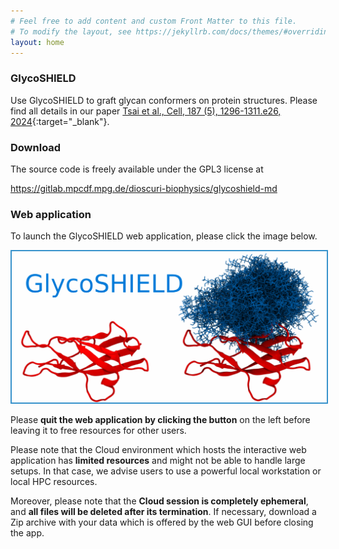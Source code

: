```yaml
---
# Feel free to add content and custom Front Matter to this file.
# To modify the layout, see https://jekyllrb.com/docs/themes/#overriding-theme-defaults
layout: home
---
```


### GlycoSHIELD

Use GlycoSHIELD to graft glycan conformers on protein structures.
Please find all details in our paper
[Tsai et al., Cell, 187 (5), 1296-1311.e26, 2024](https://doi.org/10.1016/j.cell.2024.01.034){:target="_blank"}.

### Download

The source code is freely available under the GPL3 license at

<https://gitlab.mpcdf.mpg.de/dioscuri-biophysics/glycoshield-md>

### Web application

To launch the GlycoSHIELD web application, please click the image below.

<a href="https://notebooks.mpcdf.mpg.de/binder/v2/git/https%3A%2F%2Fgitlab.mpcdf.mpg.de%2Fdioscuri-biophysics%2Fglycoshield-md.git/webapp_online?urlpath=streamlit" target="_blank">
<img src="GSlogo-large.png" style="border:2px solid #3792cb;" alt="GS">
</a>

Please **quit the web application by clicking the button** on the left before
leaving it to free resources for other users.

Please note that the Cloud environment which hosts the interactive web
application has **limited resources** and might not be able to handle large
setups. In that case, we advise users to use a powerful local workstation or
local HPC resources.

Moreover, please note that the **Cloud session is completely ephemeral**, and **all
files will be deleted after its termination**. If necessary, download a Zip
archive with your data which is offered by the web GUI before closing the app.
